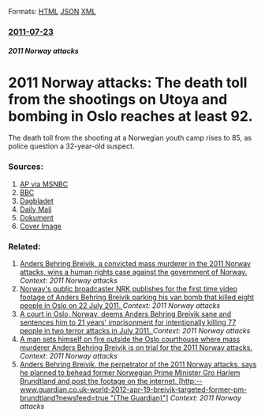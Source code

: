 
Formats: [HTML](/news/2011/07/23/2011-norway-attacks-the-death-toll-from-the-shootings-on-uta-ya-and-bombing-in-oslo-reaches-at-least-92.html)  [JSON](/news/2011/07/23/2011-norway-attacks-the-death-toll-from-the-shootings-on-uta-ya-and-bombing-in-oslo-reaches-at-least-92.json)  [XML](/news/2011/07/23/2011-norway-attacks-the-death-toll-from-the-shootings-on-uta-ya-and-bombing-in-oslo-reaches-at-least-92.xml)  

### [2011-07-23](/news/2011/07/23/index.md)

##### 2011 Norway attacks
# 2011 Norway attacks: The death toll from the shootings on Utoya and bombing in Oslo reaches at least 92. 

The death toll from the shooting at a Norwegian youth camp rises to 85, as police question a 32-year-old suspect.


### Sources:

1. [AP via MSNBC](http://www.msnbc.msn.com/id/43854355/ns/world_news-europe/)
2. [BBC](http://www.bbc.co.uk/news/world-europe-14259356)
3. [Dagbladet](http://www.dagbladet.no/2011/07/20/nyheter/politikk/innenriks/auf/17367745/)
4. [Daily Mail](http://www.dailymail.co.uk/news/article-2017851/Norway-attacks-gunman-Anders-Behring-Breivik-right-wing-extremist-hated-Muslims.html)
5. [Dokument](http://www.document.no/anders-behring-breivik/)
5. [Cover Image](http://ichef.bbci.co.uk/news/1024/media/images/54227000/jpg/_54227084_54227083.jpg)

### Related:

1. [Anders Behring Breivik, a convicted mass murderer in the 2011 Norway attacks, wins a human rights case against the government of Norway. ](/news/2016/04/20/anders-behring-breivik-a-convicted-mass-murderer-in-the-2011-norway-attacks-wins-a-human-rights-case-against-the-government-of-norway.md) _Context: 2011 Norway attacks_
2. [Norway's public broadcaster NRK publishes for the first time video footage of Anders Behring Breivik parking his van bomb that killed eight people in Oslo on 22 July 2011. ](/news/2012/11/26/norway-s-public-broadcaster-nrk-publishes-for-the-first-time-video-footage-of-anders-behring-breivik-parking-his-van-bomb-that-killed-eight.md) _Context: 2011 Norway attacks_
3. [A court in Oslo, Norway, deems Anders Behring Breivik sane and sentences him to 21 years' imprisonment for intentionally killing 77 people in two terror attacks in July 2011. ](/news/2012/08/24/a-court-in-oslo-norway-deems-anders-behring-breivik-sane-and-sentences-him-to-21-years-imprisonment-for-intentionally-killing-77-people-i.md) _Context: 2011 Norway attacks_
4. [A man sets himself on fire outside the Oslo courthouse where mass murderer Anders Behring Breivik is on trial for the 2011 Norway attacks. ](/news/2012/05/15/a-man-sets-himself-on-fire-outside-the-oslo-courthouse-where-mass-murderer-anders-behring-breivik-is-on-trial-for-the-2011-norway-attacks.md) _Context: 2011 Norway attacks_
5. [Anders Behring Breivik, the perpetrator of the 2011 Norway attacks, says he planned to behead former Norwegian Prime Minister Gro Harlem Brundtland and post the footage on the internet. [http:--www.guardian.co.uk-world-2012-apr-19-breivik-targeted-former-pm-brundtland?newsfeed=true "(The Guardian)"]](/news/2012/04/19/anders-behring-breivik-the-perpetrator-of-the-2011-norway-attacks-says-he-planned-to-behead-former-norwegian-prime-minister-gro-harlem-bru.md) _Context: 2011 Norway attacks_
